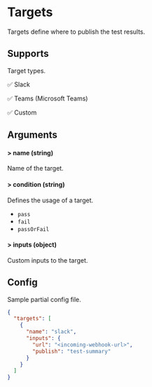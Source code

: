 # Targets

Targets define where to publish the test results.

## Supports

Target types.

✅ Slack

✅ Teams (Microsoft Teams)

✅ Custom

## Arguments

#### > name (string)

Name of the target.

#### > condition (string)

Defines the usage of a target.

- `pass`
- `fail`
- `passOrFail`

#### > inputs (object)

Custom inputs to the target.

## Config

Sample partial config file.

```json
{
  "targets": [
    {
      "name": "slack",
      "inputs": {
        "url": "<incoming-webhook-url>",
        "publish": "test-summary"
      }
    }
  ]
}
```


